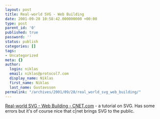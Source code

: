 ```yaml
---
layout: post
title: Real-world SVG - Web Building
date: 2001-09-28 10:58:42.000000000 +00:00
type: post
parent_id: '0'
published: true
password: ''
status: publish
categories: []
tags:
- Uncategorized
meta: {}
author:
  login: niklas
  email: niklas@protocol7.com
  display_name: Niklas
  first_name: Niklas
  last_name: Gustavsson
permalink: "/archives/2001/09/28/real_world_svg_web_building/"
---
```

[Real-world SVG - Web Building - CNET.com](http://builder.cnet.com/webbuilding/0-3883-8-7227629-1.html?tag=st.bl.3880.pro_h.3883-8-7227629-1) - a tutorial on SVG. Has some errors but it's of course nice that c|net brings SVG to the public.

